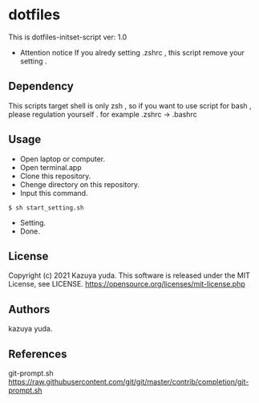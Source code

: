 # dotfiles
This is dotfiles-initset-script ver: 1.0

- Attention notice
If you alredy setting .zshrc , this script remove your setting .

## Dependency
This scripts target shell is only zsh , so if you want to use script for bash , please regulation yourself .
for example .zshrc → .bashrc

## Usage
+ Open laptop or computer.
+ Open terminal.app
+ Clone this repository.
+ Chenge directory on this repository.
+ Input this command.
```
$ sh start_setting.sh
```
+ Setting.
+ Done.

## License
Copyright (c) 2021 Kazuya yuda.
This software is released under the MIT License, see LICENSE.
https://opensource.org/licenses/mit-license.php

## Authors
kazuya yuda.

## References
git-prompt.sh  https://raw.githubusercontent.com/git/git/master/contrib/completion/git-prompt.sh
